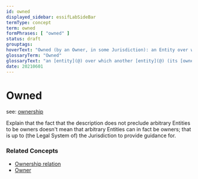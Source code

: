 ```yaml
---
id: owned
displayed_sidebar: essifLabSideBar
termType: concept
term: owned
formPhrases: [ "owned" ]
status: draft
grouptags:
hoverText: "Owned (by an Owner, in some Jurisdiction): an Entity over which another Entity (its Owner) has the power (duty, right) to enjoy it, dispose of it and control it; that power is limited to (the scope of) that Jurisdiction, and by its rules."
glossaryTerm: "Owned"
glossaryText: "an [entity](@) over which another [entity](@) (its [owner](@)) has the power (duty, right) to enjoy it, dispose of it and control it; that power is limited to (the scope of) that [jurisdiction](@), and by its rules."
date: 20210601
---
```


# Owned

see: [ownership](@)

Explain that the fact that the description does not preclude arbitrary Entities to be owners doesn't mean that arbitrary Entities can in fact be owners; that is up to (the Legal System of) the Jurisdiction to provide guidance for.

### Related Concepts

- [Ownership relation](ownership@)
- [Owner](@)